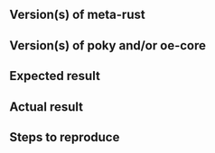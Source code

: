 ## Version(s) of meta-rust

## Version(s) of poky and/or oe-core

## Expected result

## Actual result

## Steps to reproduce
